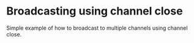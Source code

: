 # Broadcasting using channel close

Simple example of how to broadcast to multiple channels using channel close.